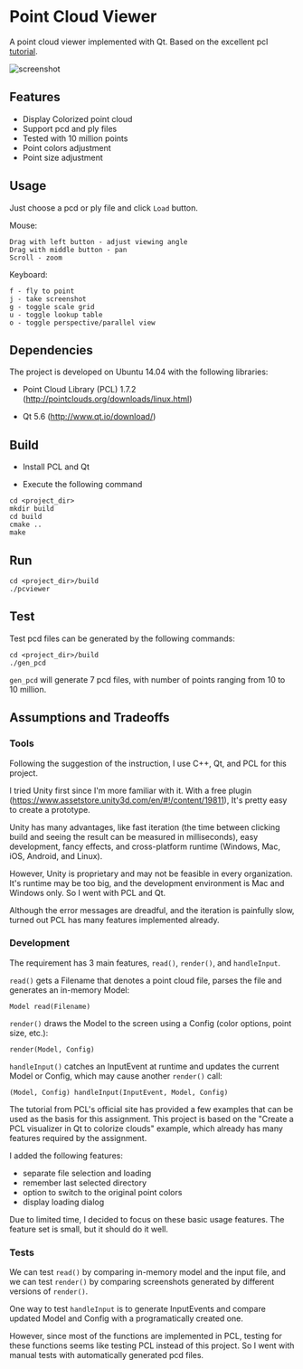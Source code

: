 # Point Cloud Viewer

A point cloud viewer implemented with Qt. Based on the excellent pcl [tutorial](http://pointclouds.org/documentation/tutorials/qt_visualizer.php#qt-visualizer).

![screenshot](https://dl.dropboxusercontent.com/u/31448207/screenshots/VirtualBox_ubuntu1404_29_03_2016_15_30_29.png)

## Features

- Display Colorized point cloud
- Support pcd and ply files
- Tested with 10 million points
- Point colors adjustment
- Point size adjustment

## Usage

Just choose a pcd or ply file and click `Load` button.

Mouse:

    Drag with left button - adjust viewing angle
    Drag with middle button - pan
    Scroll - zoom

Keyboard:

    f - fly to point
    j - take screenshot
    g - toggle scale grid
    u - toggle lookup table
    o - toggle perspective/parallel view

## Dependencies

The project is developed on Ubuntu 14.04 with the following libraries:

- Point Cloud Library (PCL) 1.7.2 (http://pointclouds.org/downloads/linux.html)

- Qt 5.6 (http://www.qt.io/download/)

## Build

- Install PCL and Qt

- Execute the following command

```
cd <project_dir>
mkdir build
cd build
cmake ..
make
```

## Run

```
cd <project_dir>/build
./pcviewer
```

## Test

Test pcd files can be generated by the following commands:

```
cd <project_dir>/build
./gen_pcd
```

`gen_pcd` will generate 7 pcd files, with number of points ranging from 10 to 10 million.

## Assumptions and Tradeoffs

### Tools

Following the suggestion of the instruction, I use C++, Qt, and PCL for this project.

I tried Unity first since I'm more familiar with it. With a free plugin (https://www.assetstore.unity3d.com/en/#!/content/19811), It's pretty easy to create a prototype.

Unity has many advantages, like fast iteration (the time between clicking build and seeing the result can be measured in milliseconds), easy development, fancy effects, and cross-platform runtime (Windows, Mac, iOS, Android, and Linux).

However, Unity is proprietary and may not be feasible in every organization. It's runtime may be too big, and the development environment is Mac and Windows only. So I went with PCL and Qt.

Although the error messages are dreadful, and the iteration is painfully slow, turned out PCL has many features implemented already.

### Development

The requirement has 3 main features, `read()`, `render()`, and `handleInput`.

`read()` gets a Filename that denotes a point cloud file, parses the file and generates an in-memory Model:

    Model read(Filename)

`render()` draws the Model to the screen using a Config (color options, point size, etc.):

    render(Model, Config)

`handleInput()` catches an InputEvent at runtime and updates the current Model or Config, which may cause another `render()` call:

    (Model, Config) handleInput(InputEvent, Model, Config)

The tutorial from PCL's official site has provided a few examples that can be used as the basis for this assignment. This project is based on the "Create a PCL visualizer in Qt to colorize clouds" example, which already has many features required by the assignment.

I added the following features:

- separate file selection and loading
- remember last selected directory
- option to switch to the original point colors
- display loading dialog

Due to limited time, I decided to focus on these basic usage features. The feature set is small, but it should do it well.

### Tests

We can test `read()` by comparing in-memory model and the input file, and we can test `render()` by comparing screenshots generated by different versions of `render()`.

One way to test `handleInput` is to generate InputEvents and compare updated Model and Config with a programatically created one.

However, since most of the functions are implemented in PCL, testing for these functions seems like testing PCL instead of this project. So I went with manual tests with automatically generated pcd files.
